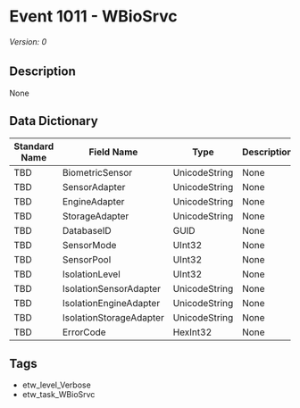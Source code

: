 # Event 1011 - WBioSrvc
###### Version: 0

## Description
None

## Data Dictionary
|Standard Name|Field Name|Type|Description|Sample Value|
|---|---|---|---|---|
|TBD|BiometricSensor|UnicodeString|None|`None`|
|TBD|SensorAdapter|UnicodeString|None|`None`|
|TBD|EngineAdapter|UnicodeString|None|`None`|
|TBD|StorageAdapter|UnicodeString|None|`None`|
|TBD|DatabaseID|GUID|None|`None`|
|TBD|SensorMode|UInt32|None|`None`|
|TBD|SensorPool|UInt32|None|`None`|
|TBD|IsolationLevel|UInt32|None|`None`|
|TBD|IsolationSensorAdapter|UnicodeString|None|`None`|
|TBD|IsolationEngineAdapter|UnicodeString|None|`None`|
|TBD|IsolationStorageAdapter|UnicodeString|None|`None`|
|TBD|ErrorCode|HexInt32|None|`None`|

## Tags
* etw_level_Verbose
* etw_task_WBioSrvc